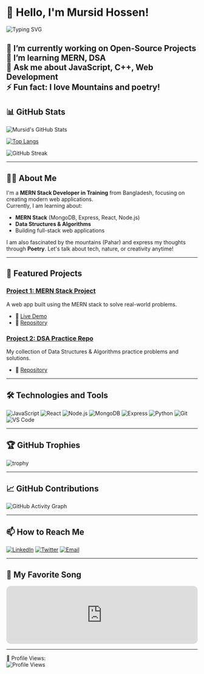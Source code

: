 # 👋 Hello, I'm Mursid Hossen!

<p align="left">
  <img src="https://readme-typing-svg.herokuapp.com?font=JetBrains+Mono&color=%23FF5733&lines=MERN+Stack+Developer;Open+Source+Enthusiast;Web+Development+Lover;Learning+Data+Structures+%26+Algorithms" alt="Typing SVG" />
</p>

🔭 I’m currently working on **Open-Source Projects**  
🌱 I’m learning **MERN, DSA**  
💬 Ask me about **JavaScript, C++, Web Development**  
⚡ Fun fact: I love Mountains and poetry!
---

## 📊 GitHub Stats

![Mursid's GitHub Stats](https://github-readme-stats.vercel.app/api?username=mursidx&show_icons=true&theme=radical)

[![Top Langs](https://github-readme-stats.vercel.app/api/top-langs/?username=mursidx&layout=compact&theme=radical)](https://github.com/mursidx)

![GitHub Streak](https://github-readme-streak-stats.herokuapp.com/?user=mursidx&theme=radical)

---

## 👨‍💻 About Me

I'm a **MERN Stack Developer in Training** from Bangladesh, focusing on creating modern web applications.  
Currently, I am learning about:

- **MERN Stack** (MongoDB, Express, React, Node.js)
- **Data Structures & Algorithms**
- Building full-stack web applications

I am also fascinated by the mountains (Pahar) and express my thoughts through **Poetry**. Let's talk about tech, nature, or creativity anytime!

---

## 🚀 Featured Projects

### [Project 1: MERN Stack Project](https://github.com/mursidx/project-1)
A web app built using the MERN stack to solve real-world problems.

- 🔗 [Live Demo](https://your-live-demo.com)  
- 📖 [Repository](https://github.com/mursidx/project-1)

### [Project 2: DSA Practice Repo](https://github.com/mursidx/project-2)
My collection of Data Structures & Algorithms practice problems and solutions.

- 📖 [Repository](https://github.com/mursidx/project-2)

---

## 🛠️ Technologies and Tools

![JavaScript](https://img.shields.io/badge/-JavaScript-black?style=flat-square&logo=javascript)
![React](https://img.shields.io/badge/-React-black?style=flat-square&logo=react)
![Node.js](https://img.shields.io/badge/-Node.js-black?style=flat-square&logo=node.js)
![MongoDB](https://img.shields.io/badge/-MongoDB-black?style=flat-square&logo=mongodb)
![Express](https://img.shields.io/badge/-Express-black?style=flat-square&logo=express)
![Python](https://img.shields.io/badge/-Python-black?style=flat-square&logo=python)
![Git](https://img.shields.io/badge/-Git-black?style=flat-square&logo=git)
![VS Code](https://img.shields.io/badge/-VS%20Code-black?style=flat-square&logo=visual-studio-code)

---

## 🏆 GitHub Trophies

![trophy](https://github-profile-trophy.vercel.app/?username=mursidx&theme=radical)

---

## 📈 GitHub Contributions

![GitHub Activity Graph](https://github-readme-activity-graph.vercel.app/graph?username=mursidx&theme=radical)

---

## 📫 How to Reach Me

[![LinkedIn](https://img.shields.io/badge/LinkedIn-blue?style=flat-square&logo=linkedin)](https://www.linkedin.com/in/mursidx)
[![Twitter](https://img.shields.io/badge/Twitter-blue?style=flat-square&logo=twitter)](https://twitter.com/your-twitter)
[![Email](https://img.shields.io/badge/Email-red?style=flat-square&logo=gmail)](mailto:your-email@gmail.com)

---

## 🎵 My Favorite Song

<p align="center">
  <iframe style="border-radius:12px" src="https://open.spotify.com/embed/track/0VjIjW4GlUZAMYd2vXMi3b?utm_source=generator" width="100%" height="152" frameBorder="0" allowfullscreen="" allow="autoplay; clipboard-write; encrypted-media; fullscreen; picture-in-picture"></iframe>
</p>



---

👀 Profile Views:  
![Profile Views](https://komarev.com/ghpvc/?username=mursidx&color=blue)

